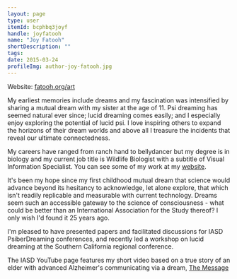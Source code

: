 ```yaml
---
layout: page
type: user
itemId: bcphbq3joyf
handle: joyfatooh
name: "Joy Fatooh"
shortDescription: ""
tags:
date: 2015-03-24
profileImg: author-joy-fatooh.jpg
---
```


Website: [fatooh.org/art](http://fatooh.org/art/)

My earliest memories include dreams and my fascination was intensified by sharing a mutual dream with my sister at the age of 11. Psi dreaming has seemed natural ever since; lucid dreaming comes easily; and I especially enjoy exploring the potential of lucid psi. I love inspiring others to expand the horizons of their dream worlds and above all I treasure the incidents that reveal our ultimate connectedness.

My careers have ranged from ranch hand to bellydancer but my degree is in biology and my current job title is Wildlife Biologist with a subtitle of Visual Information Specialist. You can see some of my work at my [website](http://fatooh.org/art/).

It's been my hope since my first childhood mutual dream that science would advance beyond its hesitancy to acknowledge, let alone explore, that which isn't readily replicable and measurable with current technology. Dreams seem such an accessible gateway to the science of consciousness - what could be better than an International Association for the Study thereof? I only wish I'd found it 25 years ago.

I'm pleased to have presented papers and facilitated discussions for IASD PsiberDreaming conferences, and recently led a workshop on lucid dreaming at the Southern California regional conference.

The IASD YouTube page features my short video based on a true story of an elder with advanced Alzheimer's communicating via a dream, [The Message](https://www.youtube.com/watch?v=flcxkg6roQo)
